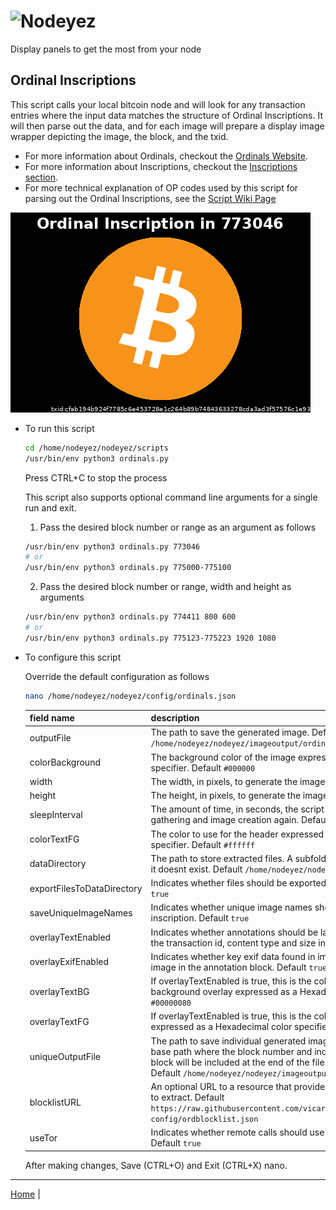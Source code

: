 # ![Nodeyez](../images/nodeyez.svg)
Display panels to get the most from your node

## Ordinal Inscriptions

This script calls your local bitcoin node and will look for any transaction entries
where the input data matches the structure of Ordinal Inscriptions.  It will then 
parse out the data, and for each image will prepare a display image wrapper depicting
the image, the block, and the txid.

- For more information about Ordinals, checkout the [Ordinals Website](https://docs.ordinals.com/).
- For more information about Inscriptions, checkout the [Inscriptions section](https://docs.ordinals.com/inscriptions.html).
- For more technical explanation of OP codes used by this script for parsing out the Ordinal Inscriptions, see the [Script Wiki Page](https://en.bitcoin.it/wiki/Script)

![sample ordinal display](../images/ordinals.png)

* To run this script

   ```sh
   cd /home/nodeyez/nodeyez/scripts
   /usr/bin/env python3 ordinals.py
   ```

   Press CTRL+C to stop the process

   This script also supports optional command line arguments for a single run and exit.

   1. Pass the desired block number or range as an argument as follows

   ```sh
   /usr/bin/env python3 ordinals.py 773046
   # or
   /usr/bin/env python3 ordinals.py 775000-775100
   ```


   2. Pass the desired block number or range, width and height as arguments

   ```sh
   /usr/bin/env python3 ordinals.py 774411 800 600
   # or
   /usr/bin/env python3 ordinals.py 775123-775223 1920 1080
   ```


* To configure this script

   Override the default configuration as follows

   ```sh
   nano /home/nodeyez/nodeyez/config/ordinals.json
   ```

   | field name | description |
   | --- | --- |
   | outputFile | The path to save the generated image. Default `/home/nodeyez/nodeyez/imageoutput/ordinals.png` |
   | colorBackground | The background color of the image expressed as a hexadecimal color specifier. Default `#000000` |
   | width | The width, in pixels, to generate the image. Default `480` |
   | height | The height, in pixels, to generate the image. Default `320` |
   | sleepInterval | The amount of time, in seconds, the script should wait before data gathering and image creation again. Default `30` |
   | colorTextFG | The color to use for the header expressed as a hexadecimal color specifier. Default `#ffffff` |
   | dataDirectory | The path to store extracted files. A subfolder for ordinals will be created if it doesnt exist. Default `/home/nodeyez/nodeyez/data/` |
   | exportFilesToDataDirectory | Indicates whether files should be exported to the data directory. Default `true` |
   | saveUniqueImageNames | Indicates whether unique image names should be created for each inscription. Default `true` |
   | overlayTextEnabled | Indicates whether annotations should be labeled over the image to display the transaction id, content type and size information. Default `true` |
   | overlayExifEnabled | Indicates whether key exif data found in images should be labeled over the image in the annotation block. Default `true` |
   | overlayTextBG | If overlayTextEnabled is true, this is the color of the annotation text background overlay expressed as a Hexadecimal color specifier. Default `#00000080` |
   | overlayTextFG | If overlayTextEnabled is true, this is the color of the annotation text expressed as a Hexadecimal color specifier. Default `#ffffff` |
   | uniqueOutputFile | The path to save individual generated images for each inscription. This is a base path where the block number and index of the transaction in the block will be included at the end of the file name but before the extension. Default `/home/nodeyez/nodeyez/imageoutput/ordinals/ordinals.png` |
   | blocklistURL | An optional URL to a resource that provides a list of block inscriptions not to extract. Default `https://raw.githubusercontent.com/vicariousdrama/nodeyez/main/sample-config/ordblocklist.json` |
   | useTor | Indicates whether remote calls should use torify for privacy. Experimental. Default `true` |

   After making changes, Save (CTRL+O) and Exit (CTRL+X) nano.


---

[Home](../README.md) | 

